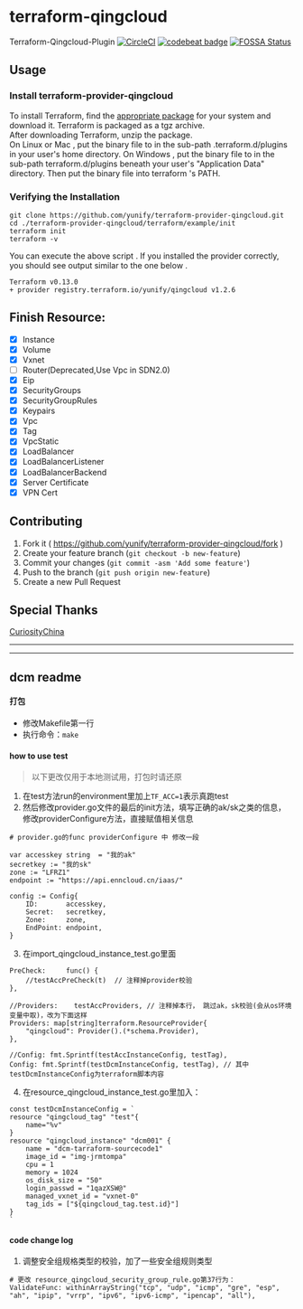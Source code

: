 # terraform-qingcloud

Terraform-Qingcloud-Plugin [![CircleCI](https://circleci.com/gh/yunify/terraform-provider-qingcloud/tree/master.svg?style=svg)](https://circleci.com/gh/yunify/terraform-provider-qingcloud/tree/master)
[![codebeat badge](https://codebeat.co/badges/d6cc83ea-779f-4fce-8091-abc0b719d271)](https://codebeat.co/projects/github-com-yunify-qingcloud-terraform-provider-master-3c5cd450-e81b-4eb1-aaf6-aa9b76158d6f)
[![FOSSA Status](https://app.fossa.io/api/projects/git%2Bgithub.com%2Fyunify%2Fterraform-provider-qingcloud.svg?type=shield)](https://app.fossa.io/projects/git%2Bgithub.com%2Fyunify%2Fterraform-provider-qingcloud?ref=badge_shield)

## Usage

### Install terraform-provider-qingcloud

To install Terraform, find the [appropriate package](https://github.com/yunify/terraform-provider-qingcloud/releases) for your system and download it. Terraform is packaged as a tgz archive.  
After downloading Terraform, unzip the package.   
On Linux or Mac , put the binary file to in the sub-path .terraform.d/plugins in your user's home directory.
On Windows , put the binary file to in the sub-path terraform.d/plugins beneath your user's "Application Data" directory.
Then put the binary file into terraform 's PATH.

### Verifying the Installation

```shell
git clone https://github.com/yunify/terraform-provider-qingcloud.git
cd ./terraform-provider-qingcloud/terraform/example/init
terraform init
terraform -v
```

You can execute the above script . If you installed the provider correctly, you should see output similar to the one below .  

```shell
Terraform v0.13.0
+ provider registry.terraform.io/yunify/qingcloud v1.2.6
```

## Finish Resource:

- [x] Instance
- [x] Volume
- [x] Vxnet
- [ ] Router(Deprecated,Use Vpc in SDN2.0)
- [x] Eip
- [x] SecurityGroups
- [x] SecurityGroupRules
- [x] Keypairs
- [x] Vpc
- [x] Tag
- [x] VpcStatic
- [x] LoadBalancer
- [x] LoadBalancerListener
- [x] LoadBalancerBackend
- [x] Server Certificate
- [x] VPN Cert

## Contributing

1. Fork it ( https://github.com/yunify/terraform-provider-qingcloud/fork )
2. Create your feature branch (`git checkout -b new-feature`)
3. Commit your changes (`git commit -asm 'Add some feature'`)
4. Push to the branch (`git push origin new-feature`)
5. Create a new Pull Request    

## Special Thanks

[CuriosityChina](https://github.com/CuriosityChina)

---
---

## dcm readme

#### 打包
- 修改Makefile第一行
- 执行命令：```make```

#### how to use test
> 以下更改仅用于本地测试用，打包时请还原
1. 在test方法run的environment里加上```TF_ACC=1```表示真跑test
2. 然后修改provider.go文件的最后的init方法，填写正确的ak/sk之类的信息， 修改providerConfigure方法，直接赋值相关信息
```
# provider.go的func providerConfigure 中 修改一段

var accesskey string  = "我的ak"
secretkey := "我的sk"
zone := "LFRZ1"
endpoint := "https://api.enncloud.cn/iaas/"

config := Config{
    ID:       accesskey,
    Secret:   secretkey,
    Zone:     zone,
    EndPoint: endpoint,
}
```
3. 在import_qingcloud_instance_test.go里面
```
PreCheck:     func() { 
    //testAccPreCheck(t)  // 注释掉provider校验
},

//Providers:    testAccProviders, // 注释掉本行， 跳过ak，sk校验(会从os环境变量中取)，改为下面这样
Providers: map[string]terraform.ResourceProvider{
    "qingcloud": Provider().(*schema.Provider),
},

//Config: fmt.Sprintf(testAccInstanceConfig, testTag),
Config: fmt.Sprintf(testDcmInstanceConfig, testTag), // 其中testDcmInstanceConfig为terraform脚本内容
```
4. 在resource_qingcloud_instance_test.go里加入：
```
const testDcmInstanceConfig = `
resource "qingcloud_tag" "test"{
    name="%v"
}
resource "qingcloud_instance" "dcm001" {
    name = "dcm-tarraform-sourcecode1"
    image_id = "img-jrmtompa"
    cpu = 1
    memory = 1024
    os_disk_size = "50"
    login_passwd = "1qazXSW@"
    managed_vxnet_id = "vxnet-0"
    tag_ids = ["${qingcloud_tag.test.id}"]
}
`
```

#### code change log
1. 调整安全组规格类型的校验，加了一些安全组规则类型
```
# 更改 resource_qingcloud_security_group_rule.go第37行为：
ValidateFunc: withinArrayString("tcp", "udp", "icmp", "gre", "esp", "ah", "ipip", "vrrp", "ipv6", "ipv6-icmp", "ipencap", "all"),
```